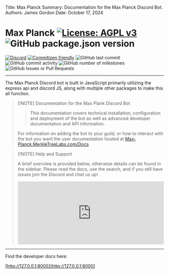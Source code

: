 Title:   Max Planck
Summary: Documentation for the Max Planck Discord Bot.
Authors: James Gordon
Date:    October 17, 2024

# Max Planck [![License: AGPL v3](https://img.shields.io/badge/License-AGPL_v3-blue.svg)](https://www.gnu.org/licenses/agpl-3.0)  ![GitHub package.json version](https://img.shields.io/github/package-json/v/merkletreelabs/max-planck) 
[![Discord](https://img.shields.io/discord/1291526783031574661)](https://discord.gg/Uq3XS2HEXA)  [![Commitizen friendly](https://img.shields.io/badge/commitizen-friendly-brightgreen.svg)](http://commitizen.github.io/cz-cli/) ![GitHub last commit](https://img.shields.io/github/last-commit/MerkleTreeLabs/Max-Planck)  ![GitHub commit activity](https://img.shields.io/github/commit-activity/t/merkletreelabs/max-planck) ![GitHub number of milestones](https://img.shields.io/github/milestones/open/merkletreelabs/max-planck)  ![GitHub Issues or Pull Requests](https://img.shields.io/github/issues/merkletreelabs/max-planck) 

---

The Max Planck Discord bot is built in JavaScript primarily utilizing the express api and discord JS, along with multiple other packages to make this all function.

> [!NOTE] Documentation for the Max Plank Discord Bot
>> This documentation covers technical installation, configuration and deployment of the bot as well as advanced developer documentation and API information.
>
> For information on adding the bot to your guild, or how to interact with the bot you want the user documentation hosted at [Max-Planck.MerkleTreeLabs.com/Docs](https://Max-Planck.merkletreelabs.com/docs)




> [!NOTE] Help and Support
> 
> A brief overview is provided below, otherwise details can be found in the sidebar. Please read the docs, use the search, and if you still have issues join the Discord and chat us up!
> 
><iframe src="https://discord.com/widget?id=1291526783031574661&theme=dark" width="100%" height="200" allowtransparency="true" frameborder="0" sandbox="allow-popups allow-popups-to-escape-sandbox allow-same-origin allow-scripts"></iframe>

---

Find the developer docs here:

[http://127.0.0.1:8000](http://127.0.0.1:8000)